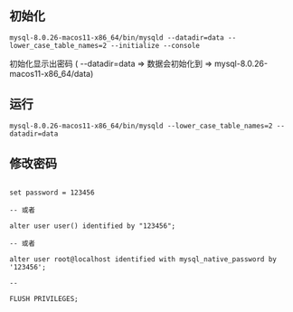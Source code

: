 
## 初始化
```shell
mysql-8.0.26-macos11-x86_64/bin/mysqld --datadir=data --lower_case_table_names=2 --initialize --console
```

初始化显示出密码 ( --datadir=data => 数据会初始化到 => mysql-8.0.26-macos11-x86_64/data)

## 运行
```shell
mysql-8.0.26-macos11-x86_64/bin/mysqld --lower_case_table_names=2 --datadir=data
```

## 修改密码
```mysql

set password = 123456

-- 或者

alter user user() identified by "123456";

-- 或者

alter user root@localhost identified with mysql_native_password by '123456';

--

FLUSH PRIVILEGES;

```


